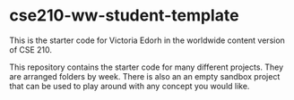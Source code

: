 # cse210-ww-student-template
This is the starter code for Victoria Edorh in the worldwide content version of CSE 210.

This repository contains the starter code for many different projects. They are arranged folders by week. There is also an an empty sandbox project that can be used to play around with any concept you would like.
